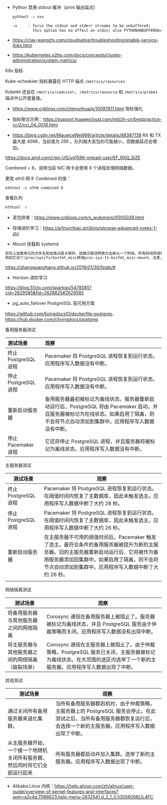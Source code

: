 - Python 禁用 stdout 缓冲（print 输出延迟）

  ```bash
  python3 -u xxx
  
  -u     : force the stdout and stderr streams to be unbuffered;
           this option has no effect on stdin; also PYTHONUNBUFFERED=x
  ```

- <https://clay-wangzhi.com/cloudnative/troubleshooting/enable-service-links.html>

- <https://kubernetes.p2hp.com/docs/concepts/cluster-administration/system-metrics/>

K8s 指标

Kube-scheduler 指标暴露在 HTTP 端点 `/metrics/resources`

Kubelet 还会在 `/metrics/cadvisor`， `/metrics/resource` 和 `/metrics/probes` 端点中公开度量值。

- <https://www.cnblogs.com/cheyunhua/p/10097611.html> 指标强化

- 指标聚合示例：<https://support.huaweicloud.com/intl/zh-cn/bestpractice-cci2/cci_04_0018.html>

- <https://blog.csdn.net/MaueiceWei999/article/details/88387138> RX 和 TX 最大是 4096，当前值为 256 。队列越大丢包的可能越小，但数据延迟会增加。

<https://docs.amd.com/r/en-US/ug1586-onload-user/EF_RXQ_SIZE>

Combined = 8，说明当前 NIC 网卡会使用 8 个进程处理网络数据。

更改 eth0 网卡 Combined 的值：

```
ethtool -L eth0 combined 8
```

查看队列

```bash
ethtool -x
```

- 丢包排查：<https://www.cnblogs.com/x_wukong/p/9305039.html>

- 存储进阶学习：<https://arthurchiao.art/blog/storage-advanced-notes-1-zh/>

- Mount 挂载和 systemd

```bash
实际上挂载单元的文件名和挂载点是关联的，挂载点路径转换为去掉以一个斜线，所有斜线转成横线
例如它这个/proc/sys/fs/binfmt_misc转成proc-sys-fs-binfmt_misc.mount，注意，mount 单元不能从模版实例化而来， 也不能通过创建软连接的方法给同一个 mount 单元赋予多个别名
```

<https://zhangguanzhang.github.io/2019/01/30/fstab/#>

- Horizon 进阶学习

<https://blog.51cto.com/sparkgo/5478585?cid=2629585&fid=2628825#2629585>

- pg_auto_failover PostgreSQL 高可用方案

<https://github.com/livingdocsIO/dockerfile-postgres>、<https://hub.docker.com/r/livingdocs/postgres>

备用服务器测试

| 测试场景             | 观察                                                         |
| :------------------- | :----------------------------------------------------------- |
| 终止 PostgreSQL 进程 | Pacemaker 将 PostgreSQL 进程恢复到运行状态。应用程序写入数据没有中断。 |
| 停止 PostgreSQL 进程 | Pacemaker 将 PostgreSQL 进程恢复到运行状态。应用程序写入数据没有中断。 |
| 重新启动服务器       | 备用服务器最初被标记为离线状态。服务器重新启动运行后，PostgreSQL 将由 Pacemaker 启动，并且服务器被标记为在线状态。如果启用了隔离，则不会将节点自动添加到集群中。应用程序写入数据没有中断。 |
| 停止 Pacemaker 进程  | 它还将停止 PostgreSQL 进程，并且服务器将被标记为离线状态。应用程序写入数据没有中断。 |

主服务器测试

| 测试场景             | 观察                                                         |
| -------------------- | ------------------------------------------------------------ |
| 终止 PostgreSQL 进程 | Pacemaker 将 PostgreSQL 进程恢复到运行状态。在阈值时间内恢复了主数据库，因此未触发选主。应用程序写入数据中断了大约 26 秒。 |
| 停止 PostgreSQL 进程 | Pacemaker 将 PostgreSQL 进程恢复到运行状态。在阈值时间内恢复了主数据库，因此未触发选主。应用程序写入数据中断了大约 26 秒。 |
| 重新启动服务器       | 在主服务器不可用的阈值时间后，Pacemaker 触发了选主。最符合条件的备用服务器被提升为新的主服务器。旧的主服务器重新启动运行后，它将被作为备用服务器添加回集群中。如果启用了隔离，则不会将节点自动添加到集群中。应用程序写入数据中断了大约 26 秒。 |
|                      |                                                              |

网络隔离测试

| 测试场景                                         | 观察                                                         |
| ------------------------------------------------ | ------------------------------------------------------------ |
| 将备用服务器与其他服务器之间的网络隔离           | Corosync 通信在备用服务器上被阻止了。服务器被标记为离线状态，并且 PostgreSQL 服务由于仲裁策略而关闭。应用程序写入数据没有出现中断。 |
| 将主服务器与其他服务器之间的网络隔离（脑裂场景） | Corosync 通信在主服务器上被阻止了。由于仲裁策略，PostgreSQL 服务已关闭，主服务器被标记为离线状态。在大范围的选区内选举了一个新的主服务器。应用程序写入数据出现了中断。 |

其他测试

| 测试场景                                                     | 观察                                                         |
| ------------------------------------------------------------ | ------------------------------------------------------------ |
| 通过关闭所有备用服务器来退化集群。                           | 当所有备用服务器都宕机时，由于仲裁策略，主服务器上的 PostgreSQL 服务会停止。在此测试之后，当所有备用服务器都恢复运行后，会选择一个新的主服务器。应用程序写入数据出现了中断。 |
| 从主服务器开始，一个接一个地随机关闭所有服务器，然后同时将它们全部运行起来 | 所有服务器都启动并加入集群。选举了新的主服务器。应用程序写入数据出现了中断。 |

- Alibaba Linux 内核：<https://help.aliyun.com/zh/alinux/user-guide/overview-of-kernel-features-and-interfaces?spm=a2c4g.11186623.help-menu-2632541.d_2_1_0.53556006LIL4FC>
